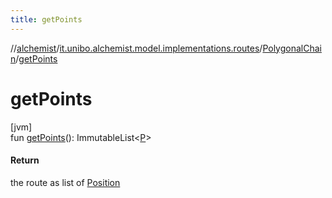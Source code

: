 ```yaml
---
title: getPoints
---
```

//[alchemist](../../../index.html)/[it.unibo.alchemist.model.implementations.routes](../index.html)/[PolygonalChain](index.html)/[getPoints](get-points.html)



# getPoints



[jvm]\
fun [getPoints](get-points.html)(): ImmutableList<[P](../../it.unibo.alchemist/-supported-incarnations/get.html)>



#### Return



the route as list of [Position](../../it.unibo.alchemist.model.interfaces/-position/index.html)




